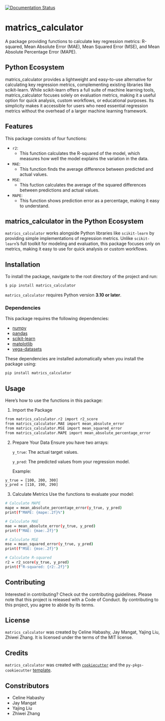 [![Documentation Status](https://readthedocs.org/projects/matrics-calculator/badge/?version=latest)](https://matrics-calculator.readthedocs.io/en/latest/?badge=latest)
# matrics_calculator

A package providing functions to calculate key regression metrics: R-squared, Mean Absolute Error (MAE), Mean Squared Error (MSE), and Mean Absolute Percentage Error (MAPE).

## Python Ecosystem

matrics_calculator provides a lightweight and easy-to-use alternative for calculating key regression metrics, complementing existing libraries like scikit-learn. While scikit-learn offers a full suite of machine learning tools, matrics_calculator focuses solely on evaluation metrics, making it a useful option for quick analysis, custom workflows, or educational purposes. Its simplicity makes it accessible for users who need essential regression metrics without the overhead of a larger machine learning framework.

## Features

This package consists of four functions:
- `r2`:
    - This function calculates the R-squared of the model, which measures how well the model explains the variation in the data. 
- `MAE`: 
    - This function finds the average difference between predicted and actual values.
- `MSE`:
    - This fuction calculates the average of the squared differences between predictions and actual values. 
- `MAPE`:
    - This function shows prediction error as a percentage, making it easy to understand.

##  matrics_calculator in the Python Ecosystem

`matrics_calculator` works alongside Python libraries like `scikit-learn` by providing simple implementations of regression metrics. Unlike `scikit-learn`’s full toolkit for modeling and evaluation, this package focuses only on metrics, making it easy to use for quick analysis or custom workflows.

## Installation

To install the package, navigate to the root directory of the project and run:
```bash
$ pip install matrics_calculator
```

`matrics_calculator` requires Python version **3.10 or later**.

### Dependencies
This package requires the following dependencies:
- [numpy](https://numpy.org/)
- [pandas](https://pandas.pydata.org/)
- [scikit-learn](https://scikit-learn.org/)
- [matplotlib](https://matplotlib.org/)
- [vega-datasets](https://github.com/altair-viz/vega_datasets)

These dependencies are installed automatically when you install the package using:
```bash
pip install matrics_calculator
```

## Usage

Here’s how to use the functions in this package:
1. Import the Package
```bash
from matrics_calculator.r2 import r2_score
from matrics_calculator.MAE import mean_absolute_error
from matrics_calculator.MSE import mean_squared_error
from matrics_calculator.MAPE import mean_absolute_percentage_error
```

2. Prepare Your Data Ensure you have two arrays:

    `y_true`: The actual target values.

    `y_pred`: The predicted values from your regression model.

    Example:
```bash
y_true = [100, 200, 300]
y_pred = [110, 190, 290]
```
3. Calculate Metrics Use the functions to evaluate your model:
```bash
# Calculate MAPE
mape = mean_absolute_percentage_error(y_true, y_pred)
print(f"MAPE: {mape:.2f}%")

# Calculate MAE
mae = mean_absolute_error(y_true, y_pred)
print(f"MAE: {mae:.2f}")

# Calculate MSE
mse = mean_squared_error(y_true, y_pred)
print(f"MSE: {mse:.2f}")

# Calculate R-squared
r2 = r2_score(y_true, y_pred)
print(f"R-squared: {r2:.2f}")
```

## Contributing

Interested in contributing? Check out the contributing guidelines. Please note that this project is released with a Code of Conduct. By contributing to this project, you agree to abide by its terms.

## License

`matrics_calculator` was created by Celine Habashy, Jay Mangat, Yajing Liu, Zhiwei Zhang. It is licensed under the terms of the MIT license.

## Credits

`matrics_calculator` was created with [`cookiecutter`](https://cookiecutter.readthedocs.io/en/latest/) and the `py-pkgs-cookiecutter` [template](https://github.com/py-pkgs/py-pkgs-cookiecutter).

## Constributors

- Celine Habashy
- Jay Mangat
- Yajing Liu
- Zhiwei Zhang
